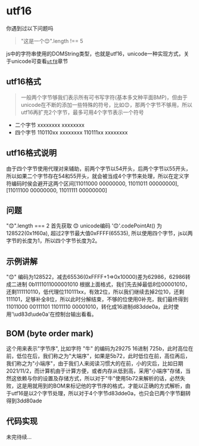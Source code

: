 # utf16

你遇到过以下问题吗

> "这是一个😊".length !== 5

js中的字符串使用的DOMString类型，也就是utf16，unicode一种实现方式，关于unicode可查看[`utf8`](./utf8#readme)章节

## utf16格式

> 一般两个字节够我们表示所有可书写字符(基本多文种平面BMP)，但由于unicode在不断的添加一些特殊的符号，比如😊，那两个字节不够用，所以utf16再扩充2个字节，最多可用4个字节表示一个符号

- 二个字节 xxxxxxxx xxxxxxxx
- 四个字节 110110xx xxxxxxxx 110111xx xxxxxxxx

## utf16格式说明

由于四个字节使用代理对来辅助，前两个字节以54开头，后两个字节以55开头，所以如果二个字节存在54和55开头，就会被当成4个字节来处理，所以在定义字符编码时侯会避开这两个区间[11011000 00000000, 11011011 00000000], [11011100 00000000, 11011111 00000000]

## 问题

"😊".length === 2
首先获取 😊 unicode编码 '😊'.codePointAt() 为128522(0x1f60a), 超过2字节最大值0xFFFF(65535), 所以使用四个字节，js以两字节的长度为1，所以四个字节长度为2。

## 示例讲解

"😊" 编码为128522，减去65536(0xFFFF+1=>0x10000)差为62986，62986转成二进制 0b1111011000001010 根据上面格式，我们先去掉最低8位00001010，还剩111110110，低代理位110111xx，有效2位，所以我们继续去掉2位10，还剩111101，足够补全8位，所以此时分解结束，不够的位使用0补充，我们最终得到11011000 00111101 11011110 00001010，转化成16进制d83dde0a，此时使用'\ud83d\ude0a'在控制台输出看看。

## BOM (byte order mark)

这个用来表示"字节序", 比如字符 "牛" 的编码为29275 16进制 725b，此时高位在前，低位在后，我们称之为"大端序"，如果是5b72，此时低位在前，高位再后，我们称之为"小端序"，由于我们人来阅读习惯大的在前，小的灾后，比如日期2021/11/2，而计算机由于计算方便，或者内存从低到高，采用"小端序"存储，当然这依赖与你的设置及存储方式，所以对于"牛"使用5b72来解析的话，必然失败，这是用就用到的BOM来标记他的字节序的格式，才能以正确的方式解析，由于utf16是以2个字节处理，所以对于4个字节d83dde0a，也只会已两个字节翻转得到3dd80ade

## 代码实现

未完待续...